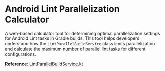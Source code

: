 # Android Lint Parallelization Calculator

A web-based calculator tool for determining optimal parallelization settings for Android Lint tasks in Gradle builds. This tool helps developers understand how the `LintParallelBuildService` class limits parallelization and calculate the maximum number of parallel lint tasks for different configurations.

**Reference**: [LintParallelBuildService.kt](https://cs.android.com/android-studio/platform/tools/base/+/mirror-goog-studio-main:build-system/gradle-core/src/main/java/com/android/build/gradle/internal/services/LintParallelBuildService.kt;l=36)


